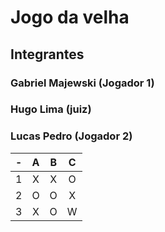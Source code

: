 # Jogo da velha
## Integrantes
### Gabriel Majewski (Jogador 1)
### Hugo Lima (juiz) 
### Lucas Pedro (Jogador 2)

| -  |  A     | B     | C     |
| -- | :---:  | :---: | :---: |
| 1  | X      | X     | O     |
| 2  | O      | O     | X     |
| 3  | X      | O     | W     |